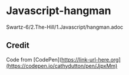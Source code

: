 # Javascript-hangman
Swartz-6/2.The-Hill/1.Javascript/hangman.adoc

## Credit

Code from [CodePen](https://link-url-here.org](https://codepen.io/cathydutton/pen/JjpxMm)
